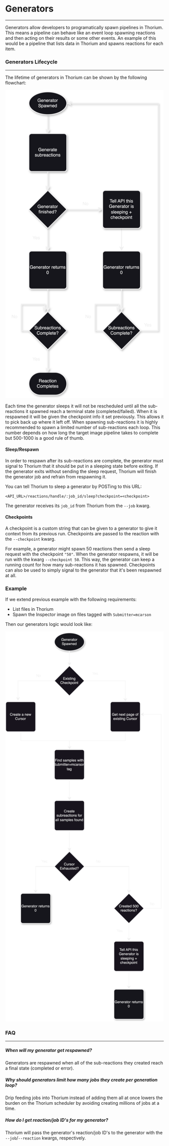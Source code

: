 # Generators
---

Generators allow developers to programatically spawn pipelines in Thorium. This
means a pipeline can behave like an event loop spawning reactions and then
acting on their results or some other events. An example of this would be a
pipeline that lists data in Thorium and spawns reactions for each item.

### Generators Lifecycle
---
The lifetime of generators in Thorium can be shown by the following flowchart:

<p align="center">
    <img width="600" src="./../static_resources/developers/generator-lifecycle.svg">
</p>

Each time the generator sleeps it will not be rescheduled until all the
sub-reactions it spawned reach a terminal state (completed/failed). When it is
respawned it will be given the checkpoint info it set previously. This allows
it to pick back up where it left off. When spawning sub-reactions it is highly
recommended to spawn a limited number of sub-reactions each loop. This number
depends on how long the target image pipeline takes to complete but 500-1000 is
a good rule of thumb.

#### Sleep/Respawn

In order to respawn after its sub-reactions are complete, the generator must
signal to Thorium that it should be put in a sleeping state before exiting. If
the generator exits without sending the sleep request, Thorium will finish
the generator job and refrain from respawning it.

You can tell Thorium to sleep a generator by POSTing to this URL:

```
<API_URL>/reactions/handle/:job_id/sleep?checkpoint=<checkpoint>
```

The generator receives its `job_id` from Thorium from the `--job` kwarg.

#### Checkpoints

A checkpoint is a custom string that can be given to a generator to give it
context from its previous run. Checkpoints are passed to the reaction with the
`--checkpoint` kwarg.

For example, a generator might spawn 50 reactions then send a sleep request
with the checkpoint `"50"`. When the generator respawns, it will be run with the
kwarg `--checkpoint 50`. This way, the generator can keep a running count for
how many sub-reactions it has spawned. Checkpoints can also be used to simply
signal to the generator that it's been respawned at all.

### Example

If we extend previous example with the following requirements:
 - List files in Thorium
 - Spawn the Inspector image on files tagged with ```Submitter=mcarson```

Then our generators logic would look like:

<p align="center">
    <img width="600" src="./../static_resources/developers/generator-lifecycle-example.svg">
</p>


### FAQ
---
##### When will my generator get respawned?

Generators are respawned when all of the sub-reactions they created reach a final
state (completed or error).

##### Why should generators limit how many jobs they create per generation loop?

Drip feeding jobs into Thorium instead of adding them all at once lowers the
burden on the Thorium scheduler by avoiding creating millions of jobs at a
time.

##### How do I get reaction/job ID's for my generator?

Thorium will pass the generator's reaction/job ID's to the generator with the
`--job`/`--reaction` kwargs, respectively.
